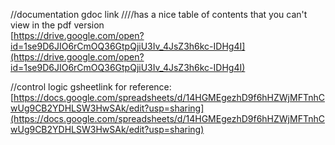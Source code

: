 //documentation gdoc link
////has a nice table of contents that you can't view in the pdf version  
[https://drive.google.com/open?id=1se9D6JIO6rCmOQ36GtpQjiU3Iv_4JsZ3h6kc-IDHg4I](https://drive.google.com/open?id=1se9D6JIO6rCmOQ36GtpQjiU3Iv_4JsZ3h6kc-IDHg4I)

//control logic gsheetlink for reference: [https://docs.google.com/spreadsheets/d/14HGMEgezhD9f6hHZWjMFTnhCwUg9CB2YDHLSW3HwSAk/edit?usp=sharing](https://docs.google.com/spreadsheets/d/14HGMEgezhD9f6hHZWjMFTnhCwUg9CB2YDHLSW3HwSAk/edit?usp=sharing)
